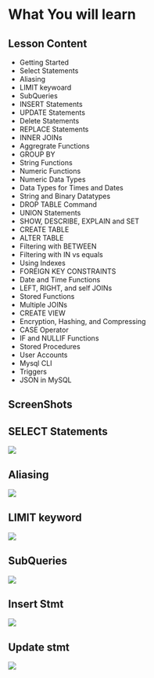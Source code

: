 # What You will learn
## Lesson Content

- Getting Started
- Select Statements
- Aliasing
- LIMIT keywoard
- SubQueries
- INSERT Statements
- UPDATE Statements
- Delete Statements
- REPLACE Statements
- INNER JOINs
- Aggregrate Functions
- GROUP BY
- String Functions
- Numeric Functions
- Numeric Data Types
- Data Types for Times and Dates
- String and Binary Datatypes
- DROP TABLE Command
- UNION Statements
- SHOW, DESCRIBE, EXPLAIN and SET
- CREATE TABLE
- ALTER TABLE
- Filtering with BETWEEN
- Filtering with IN vs equals
- Using Indexes
- FOREIGN KEY CONSTRAINTS
- Date and Time Functions
- LEFT, RIGHT, and self JOINs
- Stored Functions
- Multiple JOINs
- CREATE VIEW
- Encryption, Hashing, and Compressing
- CASE Operator 
- IF and NULLIF Functions
- Stored Procedures
- User Accounts
- Mysql CLI
- Triggers
- JSON in MySQL

## ScreenShots

## SELECT Statements
![](https://hosty.xxx/i/7139555bb6b18f34c494c6508c28902618fede18.jpg)

## Aliasing
![](https://hosty.xxx/i/7139555bb6b18f34c494c6508c28902618fede18.jpg)

## LIMIT keyword
![](https://hosty.xxx/i/ab9ed380ec83ae890d5e62db151c1494dd251af3.jpg)

## SubQueries
![](https://hosty.xxx/i/18895e711a3d2a9e6737e73c93a1ee9102ed4464.jpg)

## Insert Stmt
![](https://hosty.xxx/i/f9d116936a6894d76c171372e4399f06afa76943.jpg)

## Update stmt
![](https://hosty.xxx/i/3c8ff752dac4c2d646119fa9f35302d39057c1ab.jpg)